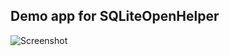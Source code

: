 Demo app for SQLiteOpenHelper
-----------------------------
![Screenshot](http://imgur.com/mfxDMcZ.png)